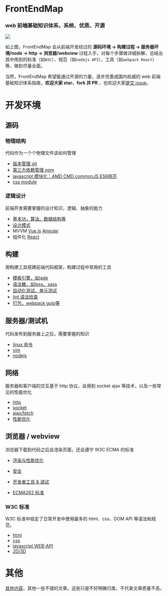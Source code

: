 # FrontEndMap

### web 前端基础知识体系，系统、优质、开源

![](https://camo.githubusercontent.com/296599ca34161a124b0253c24d41d621cb0bb3ef/687474703a2f2f696d61676573323031352e636e626c6f67732e636f6d2f626c6f672f3133383031322f3230313630392f3133383031322d32303136303931343132333834353734322d3630373231333137302e706e67)

如上图，FrontEndMap 会从前端开发经过的 **源码环境 -> 构建过程 -> 服务器环境/node -> http -> 浏览器/webview** 过程入手，对每个步骤做详细拆解，总结出其中用到的标准（如`W3C`）、规范（如`nodejs API`）、工具（如`webpack React`）等，做到尽量全面。

当然，FrontEndMap 希望能通过开源的力量，逐步完善成国内权威的 web 前端基础知识体系指南，**欢迎大家 star、fork 并 PR** ，也欢迎大家[提交 issue](https://github.com/frontendmap/frontendmap/issues)。

# 开发环境

## 源码

### 物理结构

代码作为一个个物理文件该如何管理

- [版本管理 git](./source-env/source/physics/git.md)
- [第三方依赖管理 npm](./source-env/source/physics/npm.md)
- [javascript 模块化：AMD CMD commonJS ES6规范](./source-env/source/physics/js-module.md)
- [css module](./source-env/source/physics/css-module.md)

### 逻辑设计

前端开发需要掌握的设计知识，逻辑、抽象的能力

- [基本功，算法、数据结构等](./source-env/source/logic/basic.md)
- [设计模式](./source-env/source/logic/design-pattern.md)
- MVVM [Vue.js](./source-env/source/logic/vue.md) [Angular](./source-env/source/logic/angular.md)
- 组件化 [React](./source-env/source/logic/reactjs.md)


## 构建

用构建工具搭建前端代码框架，构建过程中常用的工具

- [模板引擎，如jade](./source-env/build/tpl.md)
- [语法糖，如less、sass](./source-env/build/sugar.md)
- [自动化测试、单元测试](./source-env/build/test.md)
- [lint 语法检查](./source-env/build/lint.md)
- [打包，webpack gulp等](./source-env/build/pack.md)

## 服务器/测试机

代码发布到服务器上之后，需要掌握的知识

- [linux 命令](./server/linux-command.md)
- [vim](./server/vim.md)
- [nodejs](./server/nodejs.md)

## 网络

服务器和客户端的交互基于 http 协议，会用到 socket ajax 等技术，以及一些常见的性能优化

- [http](./net/http.md)
- [socket](./net/socket.md)
- [ajax/fetch](./net/ajax-fetch.md)
- [性能优化](./net/performance.md)

## 浏览器 / webview

浏览器下载到代码之后会渲染页面，还会遵守 W3C ECMA 的标准

- [渲染与性能优化](./browser/render.md)

- [安全](./browser/security.md)

- [开发者工具 & 调试](./browser/dev-tool.md)

- [ECMA262 标准](./browser/ecma.md)

### W3C 标准

W3C 标准中规定了日常开发中使用最多的 html、css、DOM API 等语法和规范。

- [html](./browser/w3c/html.md)
- [css](./browser/w3c/css.md)
- [javascript WEB-API](./browser/w3c/js-web-api.md)
- [2D/3D](./browser/w3c/2d-3d.md)

# 其他

[其他内容](./other/other.md)，其他一些不错的文章。这些只是不好明确归类，不代表文章质量不高。

